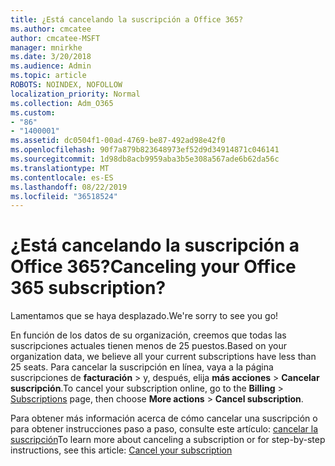 ```yaml
---
title: ¿Está cancelando la suscripción a Office 365?
ms.author: cmcatee
author: cmcatee-MSFT
manager: mnirkhe
ms.date: 3/20/2018
ms.audience: Admin
ms.topic: article
ROBOTS: NOINDEX, NOFOLLOW
localization_priority: Normal
ms.collection: Adm_O365
ms.custom:
- "86"
- "1400001"
ms.assetid: dc0504f1-00ad-4769-be87-492ad98e42f0
ms.openlocfilehash: 90f7a879b823648973ef52d9d34914871c046141
ms.sourcegitcommit: 1d98db8acb9959aba3b5e308a567ade6b62da56c
ms.translationtype: MT
ms.contentlocale: es-ES
ms.lasthandoff: 08/22/2019
ms.locfileid: "36518524"
---
```

# <a name="canceling-your-office-365-subscription"></a><span data-ttu-id="48af9-102">¿Está cancelando la suscripción a Office 365?</span><span class="sxs-lookup"><span data-stu-id="48af9-102">Canceling your Office 365 subscription?</span></span>

<span data-ttu-id="48af9-103">Lamentamos que se haya desplazado.</span><span class="sxs-lookup"><span data-stu-id="48af9-103">We're sorry to see you go!</span></span>
  
<span data-ttu-id="48af9-104">En función de los datos de su organización, creemos que todas las suscripciones actuales tienen menos de 25 puestos.</span><span class="sxs-lookup"><span data-stu-id="48af9-104">Based on your organization data, we believe all your current subscriptions have less than 25 seats.</span></span> <span data-ttu-id="48af9-105">Para cancelar la suscripción en línea, vaya a la página suscripciones de **facturación** \> [](https://go.microsoft.com/fwlink/p/?linkid=842054) y, después, elija **más acciones** \> **Cancelar suscripción**.</span><span class="sxs-lookup"><span data-stu-id="48af9-105">To cancel your subscription online, go to the **Billing** \> [Subscriptions](https://go.microsoft.com/fwlink/p/?linkid=842054) page, then choose **More actions** \> **Cancel subscription**.</span></span>
  
<span data-ttu-id="48af9-106">Para obtener más información acerca de cómo cancelar una suscripción o para obtener instrucciones paso a paso, consulte este artículo: [cancelar la suscripción](https://docs.microsoft.com/office365/admin/subscriptions-and-billing/cancel-your-subscription)</span><span class="sxs-lookup"><span data-stu-id="48af9-106">To learn more about canceling a subscription or for step-by-step instructions, see this article: [Cancel your subscription](https://docs.microsoft.com/office365/admin/subscriptions-and-billing/cancel-your-subscription)</span></span>